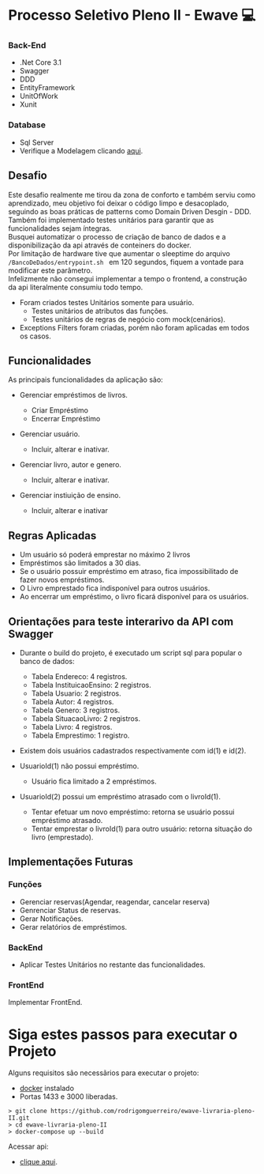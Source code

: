 # Processo Seletivo Pleno II - Ewave <g-emoji class="g-emoji" alias="computer" fallback-src="https://github.githubassets.com/images/icons/emoji/unicode/1f4bb.png">💻</g-emoji> 


### Back-End
- .Net Core 3.1
- Swagger
- DDD
- EntityFramework
- UnitOfWork 
- Xunit

### Database
- Sql Server 
- Verifique a Modelagem clicando [aqui](https://dbdesigner.page.link/3ewUebnKJSJX1wCy9).

## Desafio
Este desafio realmente me tirou da zona de conforto e também serviu como aprendizado, meu objetivo foi deixar o código limpo e desacoplado, seguindo as boas práticas de patterns como Domain Driven Desgin - DDD.<br/>
Também foi implementado testes unitários para garantir que as funcionalidades sejam íntegras.<br/>
Busquei automatizar o processo de criação de banco de dados e a disponibilização da api através de conteiners do docker.<br/>
Por limitação de hardware tive que aumentar o sleeptime do arquivo ```/BancoDeDados/entrypoint.sh ``` em 120 segundos, fiquem a vontade para modificar este parâmetro.<br/>
Infelizmente não consegui implementar a tempo o frontend, a construção da api literalmente consumiu todo tempo.
- Foram criados testes Unitários somente para usuário.
    - Testes unitários de atributos das funções.
    - Testes unitários de regras de negócio com mock(cenários).
- Exceptions Filters foram criadas, porém não foram aplicadas em todos os casos.


## Funcionalidades
As principais funcionalidades da aplicação são: 
- Gerenciar empréstimos de livros.
    - Criar Empréstimo
    - Encerrar Empréstimo
    
- Gerenciar  usuário.
    - Incluir, alterar e inativar.
    
- Gerenciar livro, autor e genero.
    - Incluir, alterar e inativar.

- Gerenciar instiuição de ensino.
    - Incluir, alterar e inativar

## Regras Aplicadas
- Um usuário só poderá emprestar no máximo 2 livros
- Empréstimos são limitados a 30 dias.
- Se o usuário possuir empréstimo em atraso, fica impossibilitado de fazer novos empréstimos.
- O Livro emprestado fica indisponível para outros usuários.
- Ao encerrar um empréstimo, o livro ficará disponível para os usuários.

## Orientações para teste interarivo da API com Swagger
- Durante o build do projeto, é executado um script sql para popular o banco de dados:
    - Tabela Endereco: 4 registros.
    - Tabela InstituicaoEnsino: 2 registros.
    - Tabela Usuario: 2 registros.
    - Tabela Autor: 4 registros.
    - Tabela Genero: 3 registros.
    - Tabela SituacaoLivro: 2 registros.
    - Tabela Livro: 4 registros.
    - Tabela Emprestimo: 1 registro.

- Existem dois usuários cadastrados respectivamente com id(1) e id(2).
- UsuarioId(1) não possui empréstimo.
    - Usuário fica limitado a 2 empréstimos.

- UsuarioId(2) possui um empréstimo atrasado com o livroId(1).
    - Tentar efetuar um novo empréstimo: retorna se usuário possui empréstimo atrasado.
    - Tentar emprestar o livroId(1) para outro usuário: retorna situação do livro (emprestado).

## Implementações Futuras

### Funções
- Gerenciar reservas(Agendar, reagendar, cancelar reserva)
- Genrenciar Status de reservas.
- Gerar Notificações.
- Gerar relatórios de empréstimos.

### BackEnd
- Aplicar Testes Unitários no restante das funcionalidades.

### FrontEnd
Implementar FrontEnd.

# Siga estes passos para executar o Projeto

Alguns requisitos são necessãrios para executar o projeto:
- [docker](https://www.docker.com/get-started  "docker") instalado
- Portas 1433 e 3000 liberadas.
```
> git clone https://github.com/rodrigomguerreiro/ewave-livraria-pleno-II.git
> cd ewave-livraria-pleno-II
> docker-compose up --build
```
Acessar api:
- [clique aqui](http://localhost:3000/swagger  "aqui").

 